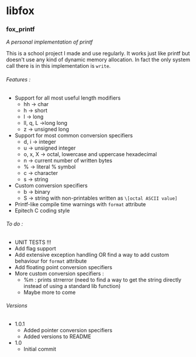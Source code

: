 # libfox

### fox_printf

*A personal implementation of printf*



This is a school project I made and use regularly. It works just like printf but doesn't use any kind of dynamic memory allocation. In fact the only system call there is in this implementation is `write`.



###### Features :

- Support for all most useful length modifiers
  - hh → char
  - h → short
  - l → long
  - ll, q, L →long long
  - z → unsigned long
- Support for most common conversion specifiers
  - d, i → integer
  - u → unsigned integer
  - o, x, X → octal, lowercase and uppercase hexadecimal
  - n → current number of written bytes
  - % → literal % symbol
  - c → character
  - s → string
- Custom conversion specifiers
  - b → binary
  - S → string with non-printables written as `\[octal ASCII value]`
- Printf-like compile time warnings with `format` attribute
- Epitech C coding style



###### To do :

- UNIT TESTS !!!
- Add flag support
- Add extensive exception handling OR find a way to add custom behaviour for `format` attribute
- Add floating point conversion specifiers
- More custom conversion specifiers :
  - %m : prints strrerror (need to find a way to get the string directly instead of using a standard lib function)
  - Maybe more to come


###### Versions
- 1.0.1
  - Added pointer conversion specifiers
  - Added versions to README
- 1.0
  - Initial commit
